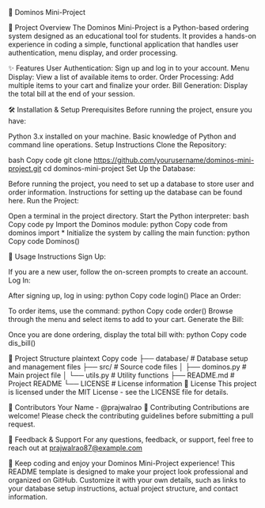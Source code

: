 🍕 Dominos Mini-Project


📝 Project Overview
The Dominos Mini-Project is a Python-based ordering system designed as an educational tool for students. It provides a hands-on experience in coding a simple, functional application that handles user authentication, menu display, and order processing.

✨ Features
User Authentication: Sign up and log in to your account.
Menu Display: View a list of available items to order.
Order Processing: Add multiple items to your cart and finalize your order.
Bill Generation: Display the total bill at the end of your session.

🛠️ Installation & Setup
Prerequisites
Before running the project, ensure you have:

Python 3.x installed on your machine.
Basic knowledge of Python and command line operations.
Setup Instructions
Clone the Repository:

bash
Copy code
git clone https://github.com/yourusername/dominos-mini-project.git
cd dominos-mini-project
Set Up the Database:

Before running the project, you need to set up a database to store user and order information. Instructions for setting up the database can be found here.
Run the Project:

Open a terminal in the project directory.
Start the Python interpreter:
bash
Copy code
py
Import the Dominos module:
python
Copy code
from dominos import *
Initialize the system by calling the main function:
python
Copy code
Dominos()

🔧 Usage Instructions
Sign Up:

If you are a new user, follow the on-screen prompts to create an account.
Log In:

After signing up, log in using:
python
Copy code
login()
Place an Order:

To order items, use the command:
python
Copy code
order()
Browse through the menu and select items to add to your cart.
Generate the Bill:

Once you are done ordering, display the total bill with:
python
Copy code
dis_bill()

📁 Project Structure
plaintext
Copy code
├── database/               # Database setup and management files
├── src/                    # Source code files
│   ├── dominos.py          # Main project file
│   └── utils.py            # Utility functions
├── README.md               # Project README
└── LICENSE                 # License information
📜 License
This project is licensed under the MIT License - see the LICENSE file for details.

👥 Contributors
Your Name - @prajwalrao
🌟 Contributing
Contributions are welcome! Please check the contributing guidelines before submitting a pull request.

💬 Feedback & Support
For any questions, feedback, or support, feel free to reach out at prajwalrao87@example.com

📢 Keep coding and enjoy your Dominos Mini-Project experience!
This README template is designed to make your project look professional and organized on GitHub. Customize it with your own details, such as links to your database setup instructions, actual project structure, and contact information.
